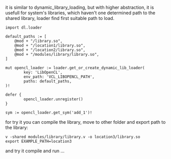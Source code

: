 it is similar to dynamic_library_loading, but with higher abstraction, it is usefull for system's libraries, which haven't one determined path to the shared library, loader find first suitable path to load.

```
import dl.loader

default_paths := [
    @mod + "/library.so",
    @mod + "/location1/library.so",
    @mod + "/location2/library.so",
    @mod + "/modules/library/library.so",    
]

mut opencl_loader := loader.get_or_create_dynamic_lib_loader(
        key: 'LibOpenCL',
        env_path: 'VCL_LIBOPENCL_PATH',
        paths: default_paths,
)!

defer {
        opencl_loader.unregister()
}

sym := opencl_loader.get_sym('add_1')!
```
for try it you can compile the library, move to other folder and export path to the library:
```
v -shared modules/library/library.v -o location3/library.so
export EXAMPLE_PATH=location3
```
and try it compile and run ...